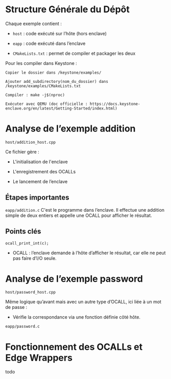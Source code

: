 # Structure Générale du Dépôt

Chaque exemple contient :

- `host` : code exécuté sur l’hôte (hors enclave)

- `eapp` : code exécuté dans l’enclave

- `CMakeLists.txt` : permet de compiler et packager les deux

Pour les compiler dans Keystone :

    Copier le dossier dans /keystone/examples/
    
    Ajouter add_subdirectory(nom_du_dossier) dans /keystone/examples/CMakeLists.txt
    
    Compiler : make -j$(nproc)
    
    Exécuter avec QEMU (doc officielle : https://docs.keystone-enclave.org/en/latest/Getting-Started/index.html)

# Analyse de l’exemple addition

`host/addition_host.cpp`

Ce fichier gère :

- L'initialisation de l'enclave

- L'enregistrement des OCALLs

- Le lancement de l’enclave

## Étapes importantes

`eapp/addition.c`
C'est le programme dans l’enclave. Il effectue une addition simple de deux entiers et appelle une OCALL pour afficher le résultat.

## Points clés

`ocall_print_int(c);`

- OCALL : l’enclave demande à l’hôte d’afficher le résultat, car elle ne peut pas faire d’I/O seule.

# Analyse de l’exemple password

`host/password_host.cpp`

Même logique qu’avant mais avec un autre type d’OCALL, ici liée à un mot de passe :

- Vérifie la correspondance via une fonction définie côté hôte.

`eapp/password.c`

# Fonctionnement des OCALLs et Edge Wrappers

todo
